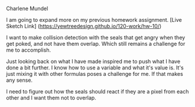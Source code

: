 Charlene Mundel

I am going to expand more on my previous homework assignment.
[Live Sketch Link] (https://yewtreedesign.github.io/120-work/hw-10/)

I want to make collision detection with the seals that get angry when they get poked, and not have them overlap. Which still remains a challenge for me to accomplish.

Just looking back on what I have made inspired me to push what I have done a bit further. I know how to use a variable and what it's value is. It's just mixing it with other formulas poses a challenge for me. If that makes any sense.

I need to figure out how the seals should react if they are a pixel from each other
and I want them not to overlap.
